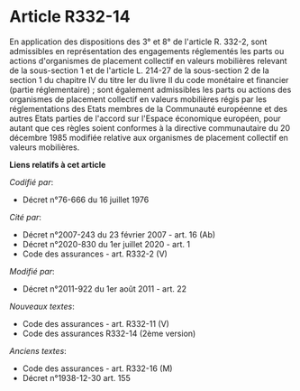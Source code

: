 # Article R332-14

En application des dispositions des 3° et 8° de l'article R. 332-2, sont admissibles en représentation des engagements
réglementés les parts ou actions d'organismes de placement collectif en valeurs mobilières relevant      de la sous-section 1
et de l'article L. 214-27 de la sous-section 2 de la section 1 du chapitre IV du titre Ier du livre II du code monétaire et
financier (partie réglementaire) ; sont également admissibles les parts ou actions des organismes de placement collectif en
valeurs mobilières régis par les réglementations des Etats membres de la Communauté européenne et des autres Etats parties de
l'accord sur l'Espace économique européen, pour autant que ces règles soient conformes à la directive communautaire du 20
décembre 1985 modifiée relative aux organismes de placement collectif en valeurs mobilières.

**Liens relatifs à cet article**

_Codifié par_:

  - Décret n°76-666 du 16 juillet 1976

_Cité par_:

  - Décret  n°2007-243 du 23 février 2007 - art. 16 (Ab)
  - Décret n°2020-830 du 1er juillet 2020 - art. 1
  - Code des assurances - art. R332-2 (V)

_Modifié par_:

  - Décret n°2011-922 du 1er août 2011 - art. 22

_Nouveaux textes_:

  - Code des assurances - art. R332-11 (V)
  - Code des assurances R332-14 (2ème version)

_Anciens textes_:

  - Code des assurances - art. R332-16 (M)
  - Décret n°1938-12-30 art. 155
